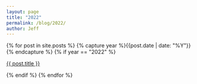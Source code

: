 ```yaml
---
layout: page
title: "2022"
permalink: /blog/2022/
author: Jeff
---
```

{% for post in site.posts %}
  {% capture year %}{{post.date | date: "%Y"}}{% endcapture %}
  {% if year == "2022" %}
      <p><a href="{{ post.url }}">{{ post.title }}</a></p>
  {% endif %}
{% endfor %}
